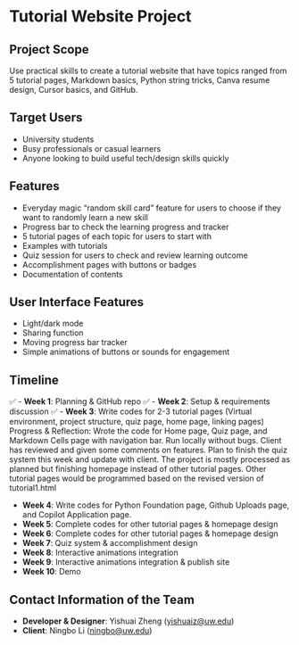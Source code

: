 # Tutorial Website Project

## Project Scope
Use practical skills to create a tutorial website that have topics ranged from 5 tutorial pages, Markdown basics, Python string tricks, Canva resume design, Cursor basics, and GitHub.


## Target Users
- University students
- Busy professionals or casual learners
- Anyone looking to build useful tech/design skills quickly


## Features
- Everyday magic “random skill card” feature for users to choose if they want to randomly learn a new skill
- Progress bar to check the learning progress and tracker
- 5 tutorial pages of each topic for users to start with
- Examples with tutorials
- Quiz session for users to check and review learning outcome
- Accomplishment pages with buttons or badges
- Documentation of contents


## User Interface Features
- Light/dark mode
- Sharing function
- Moving progress bar tracker
- Simple animations of buttons or sounds for engagement


## Timeline
✅ - **Week 1**: Planning & GitHub repo
✅ - **Week 2**: Setup & requirements discussion
✅ - **Week 3**: Write codes for 2-3 tutorial pages (Virtual environment, project structure, quiz page, home page, linking pages)
Progress & Reflection: Wrote the code for Home page, Quiz page, and Markdown Cells page with navigation bar. Run locally without bugs. Client has reviewed and given some comments on features.
Plan to finish the quiz system this week and update with client.
The project is mostly processed as planned but finishing homepage instead of other tutorial pages. Other tutorial pages would be programmed based on the revised version of tutorial1.html
- **Week 4**: Write codes for Python Foundation page, Github Uploads page, and Copilot Application page.
- **Week 5**: Complete codes for other tutorial pages & homepage design
- **Week 6**: Complete codes for other tutorial pages & homepage design
- **Week 7**: Quiz system & accomplishment design
- **Week 8**: Interactive animations integration
- **Week 9**: Interactive animations integration & publish site
- **Week 10**: Demo


## Contact Information of the Team
- **Developer & Designer**: Yishuai Zheng (yishuaiz@uw.edu)
- **Client**: Ningbo Li (ningbo@uw.edu)
